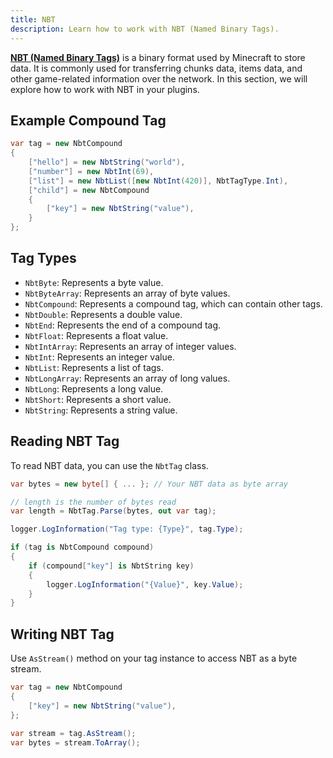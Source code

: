 ```yaml
---
title: NBT
description: Learn how to work with NBT (Named Binary Tags).
---
```


[**NBT (Named Binary Tags)**](https://minecraft.wiki/w/NBT_format) is a binary format used by Minecraft to store data. It is commonly used for transferring chunks data, items data, and other game-related information over the network. In this section, we will explore how to work with NBT in your plugins.

## Example Compound Tag
```csharp
var tag = new NbtCompound
{
    ["hello"] = new NbtString("world"),
    ["number"] = new NbtInt(69),
    ["list"] = new NbtList([new NbtInt(420)], NbtTagType.Int),
    ["child"] = new NbtCompound
    {
        ["key"] = new NbtString("value"),
    }
};
```

## Tag Types
- `NbtByte`: Represents a byte value.
- `NbtByteArray`: Represents an array of byte values.
- `NbtCompound`: Represents a compound tag, which can contain other tags.
- `NbtDouble`: Represents a double value.
- `NbtEnd`: Represents the end of a compound tag.
- `NbtFloat`: Represents a float value.
- `NbtIntArray`: Represents an array of integer values.
- `NbtInt`: Represents an integer value.
- `NbtList`: Represents a list of tags.
- `NbtLongArray`: Represents an array of long values.
- `NbtLong`: Represents a long value.
- `NbtShort`: Represents a short value.
- `NbtString`: Represents a string value.

## Reading NBT Tag
To read NBT data, you can use the `NbtTag` class.
```csharp
var bytes = new byte[] { ... }; // Your NBT data as byte array

// length is the number of bytes read
var length = NbtTag.Parse(bytes, out var tag);

logger.LogInformation("Tag type: {Type}", tag.Type);

if (tag is NbtCompound compound)
{
    if (compound["key"] is NbtString key)
    {
        logger.LogInformation("{Value}", key.Value);
    }
}
```

## Writing NBT Tag
Use `AsStream()` method on your tag instance to access NBT as a byte stream.
```csharp
var tag = new NbtCompound
{
    ["key"] = new NbtString("value"),
};

var stream = tag.AsStream();
var bytes = stream.ToArray();
```
